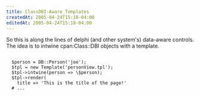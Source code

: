 ```yaml
---
title: ClassDBI-Aware_Templates
createdAt: 2005-04-24T15:18-04:00
editedAt: 2005-04-24T15:18-04:00
---
```


So this is along the lines of delphi (and other system's) data-aware controls. The idea is to intwine cpan:Class::DBI objects with a template.

<code>
  $person = DB::Person('joe');
  $tpl = new Template('personView.tpl');
  $tpl->intwine(person => \$person);
  $tpl->render(
    title => 'This is the title of the page!'
  # ...
</code>
    

